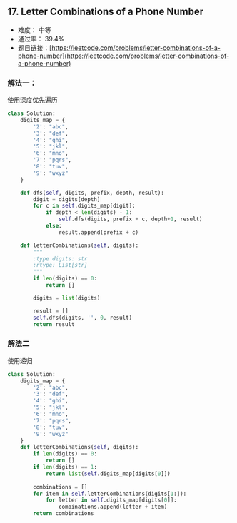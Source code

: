 ## 17. Letter Combinations of a Phone Number


- 难度： 中等
- 通过率： 39.4%
- 题目链接：[https://leetcode.com/problems/letter-combinations-of-a-phone-number](https://leetcode.com/problems/letter-combinations-of-a-phone-number)



### 解法一：

使用深度优先遍历

```python
class Solution:
    digits_map = {
        '2': "abc",
        '3': "def",
        '4': "ghi",
        '5': "jkl",
        '6': "mno",
        '7': "pqrs",
        '8': "tuv",
        '9': "wxyz"
    }

    def dfs(self, digits, prefix, depth, result):
        digit = digits[depth]
        for c in self.digits_map[digit]:
            if depth < len(digits) - 1:
                self.dfs(digits, prefix + c, depth+1, result)
            else:
                result.append(prefix + c)

    def letterCombinations(self, digits):
        """
        :type digits: str
        :rtype: List[str]
        """
        if len(digits) == 0:
            return []

        digits = list(digits)

        result = []
        self.dfs(digits, '', 0, result)
        return result
```

### 解法二

使用递归

```python
class Solution:
    digits_map = {
        '2': "abc",
        '3': "def",
        '4': "ghi",
        '5': "jkl",
        '6': "mno",
        '7': "pqrs",
        '8': "tuv",
        '9': "wxyz"
    }
    def letterCombinations(self, digits):
        if len(digits) == 0:
            return []
        if len(digits) == 1:
            return list(self.digits_map[digits[0]])
        
        combinations = []
        for item in self.letterCombinations(digits[1:]):
            for letter in self.digits_map[digits[0]]:
                combinations.append(letter + item)
        return combinations
```